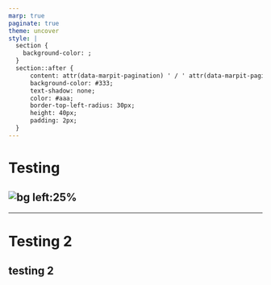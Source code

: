 ```yaml
---
marp: true
paginate: true
theme: uncover  
style: |
  section {
    background-color: ;
  }
  section::after {
      content: attr(data-marpit-pagination) ' / ' attr(data-marpit-pagination-total);
      background-color: #333;
      text-shadow: none;
      color: #aaa;
      border-top-left-radius: 30px;
      height: 40px;
      padding: 2px;
  }
---
```

# Testing
![bg left:25%](https://www.dagens.dk/files/styles/og_image/public/media/2015/51/kat1_0.jpg?itok=W9iEBG4t)
---
---
# Testing 2
testing 2
---
